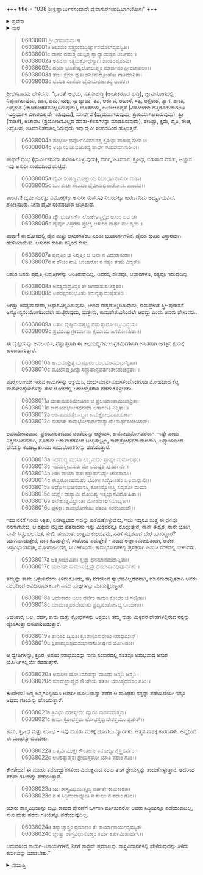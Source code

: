 +++
title = "038 ಶ್ರೀಕೃಷ್ಣಾರ್ಜುನಸಂವಾದೇ ದೈವಾಸುರಸಂಪದ್ವಿಭಾಗಯೋಗಃ"
+++

<details><summary>ಪ್ರವೇಶ</summary>


।।   ಓಂ ಓಂ ನಮೋ ನಾರಾಯಣಾಯ।।   ಶ್ರೀ ವೇದವ್ಯಾಸಾಯ ನಮಃ ।।

ಶ್ರೀ ಕೃಷ್ಣದ್ವೈಪಾಯನ ವೇದವ್ಯಾಸ ವಿರಚಿತ  

**ಶ್ರೀ ಮಹಾಭಾರತ**

**ಭೀಷ್ಮ ಪರ್ವ**

**ಭಗವದ್ಗೀತಾ ಪರ್ವ**

**ಅಧ್ಯಾಯ 38**

</details>

<details><summary>ಸಾರ</summary>



</details>


> 06038001 ಶ್ರೀಭಗವಾನುವಾಚ।   
06038001a ಅಭಯಂ ಸತ್ತ್ವಸಂಶುದ್ಧಿರ್ಜ್ಞಾನಯೋಗವ್ಯವಸ್ಥಿತಿಃ।   
06038001c ದಾನಂ ದಮಶ್ಚ ಯಜ್ಞಶ್ಚ ಸ್ವಾಧ್ಯಾಯಸ್ತಪ ಆರ್ಜವಂ।।   
06038002a ಅಹಿಂಸಾ ಸತ್ಯಮಕ್ರೋಧಸ್ತ್ಯಾಗಃ ಶಾಂತಿರಪೈಶುನಂ।   
06038002c ದಯಾ ಭೂತೇಷ್ವಲೋಲುಪ್ತ್ವಂ ಮಾರ್ದವಂ ಹ್ರೀರಚಾಪಲಂ।।   
06038003a ತೇಜಃ ಕ್ಷಮಾ ಧೃತಿಃ ಶೌಚಮದ್ರೋಹೋ ನಾತಿಮಾನಿತಾ।   
06038003c ಭವಂತಿ ಸಂಪದಂ ದೈವೀಮಭಿಜಾತಸ್ಯ ಭಾರತ।।

ಶ್ರೀಭಗವಾನನು ಹೇಳಿದನು: “ಭಾರತ! ಅಭಯ, ಸತ್ತ್ವಸಂಶುದ್ಧಿ (ಅಂತಃಕರಣದ ಶುದ್ಧಿ), ಜ್ಞಾನಯೋಗದಲ್ಲಿ ನಿಷ್ಠನಾಗಿರುವುದು, ದಾನ, ದಮ, ಯಜ್ಞ, ಸ್ವಾಧ್ಯಾಯ, ತಪ, ಆರ್ಜವ, ಅಹಿಂಸೆ, ಸತ್ಯ, ಅಕ್ರೋಧ, ತ್ಯಾಗ, ಶಾಂತಿ, ಅಪೈಶುನ (ಚಾಡಿಕೋರತನವಿಲ್ಲದಿರುವುದು), ಭೂತದಯೆ, ಅಲೋಲುಪ್ಯತೆ (ವಿಷಯಗಳು ಹತ್ತಿರವಿರುವಾಗಲೂ ಇಂದ್ರಿಯಗಳ ವಿಕಾರವಿಲ್ಲದೇ ಇರುವುದು), ಮಾರ್ದವ (ಮೃದುವಾಗಿರುವುದು, ಕ್ರೂರಿಯಾಗಿಲ್ಲದಿರುವುದು), ಹ್ರೀ (ನಾಚಿಕೆ), ಅಚಾಪಲ (ಪ್ರಯೋಜನವಿ‌ಲ್ಲದ ಮಾತು-ಕೆಲಸಗಳನ್ನು ಮಾಡದಿರುವುದು), ತೇಜಸ್ಸು, ಕ್ಷಮೆ, ಧೃತಿ, ಶೌಚ, ಅದ್ರೋಹ, ಅತಿಮಾನಿತನಾಗಿಲ್ಲದಿರುವುದು ಇವು ದೈವೀ ಸಂಪದದಿಂದ ಹುಟ್ಟುತ್ತವೆ.

> 06038004a ದಂಭೋ ದರ್ಪೋಽತಿಮಾನಶ್ಚ ಕ್ರೋಧಃ ಪಾರುಷ್ಯಮೇವ ಚ।   
06038004c ಅಜ್ಞಾನಂ ಚಾಭಿಜಾತಸ್ಯ ಪಾರ್ಥ ಸಂಪದಮಾಸುರೀಂ।।

ಪಾರ್ಥ! ದಂಭ (ಧಾರ್ಮಿಕನೆಂದು ತೋರಿಸಿಕೊಳ್ಳುವುದು), ದರ್ಪ, ಅತಿಮಾನ, ಕ್ರೋಧ, ಬಿರುಸಾದ ಮಾತು, ಅಜ್ಞಾನ ಇವು ಅಸುರೀ ಸಂಪದದಿಂದ ಹುಟ್ಟಿವೆ.

> 06038005a ದೈವೀ ಸಂಪದ್ವಿಮೋಕ್ಷಾಯ ನಿಬಂಧಾಯಾಸುರೀ ಮತಾ।   
06038005c ಮಾ ಶುಚಃ ಸಂಪದಂ ದೈವೀಮಭಿಜಾತೋಽಸಿ ಪಾಂಡವ।।

ಪಾಂಡವ! ದೈವೀ ಸಂಪತ್ತು ವಿಮೋಕ್ಷಕ್ಕೂ ಅಸುರೀ ಸಂಪದವು ನಿಬಂಧಕ್ಕೂ ಕಾರಣವೆಂದು ಅಭಿಪ್ರಾಯವಿದೆ. ಶೋಕಿಸದಿರು. ನೀನು ದೈವೀ ಸಂಪದದಿಂದ ಜನಿಸಿರುವೆ.

> 06038006a ದ್ವೌ ಭೂತಸರ್ಗೌ ಲೋಕೇಽಸ್ಮಿನ್ದೈವ ಆಸುರ ಏವ ಚ।   
06038006c ದೈವೋ ವಿಸ್ತರಶಃ ಪ್ರೋಕ್ತ ಆಸುರಂ ಪಾರ್ಥ ಮೇ ಶೃಣು।।

ಪಾರ್ಥ! ಈ ಲೋಕದಲ್ಲಿ ದೈವ ಮತ್ತು ಅಸುರಗಳೆಂಬ ಎರಡು ಭೂತಸರ್ಗಗಳಿವೆ. ದೈವದ ಕುರಿತು ವಿಸ್ತಾರವಾಗಿ ಹೇಳಿಯಾಯಿತು. ಅಸುರದ ಕುರಿತು ನನ್ನಿಂದ ಕೇಳು.

> 06038007a ಪ್ರವೃತ್ತಿಂ ಚ ನಿವೃತ್ತಿಂ ಚ ಜನಾ ನ ವಿದುರಾಸುರಾಃ।   
06038007c ನ ಶೌಚಂ ನಾಪಿ ಚಾಚಾರೋ ನ ಸತ್ಯಂ ತೇಷು ವಿದ್ಯತೇ।।

ಅಸುರ ಜನರು ಪ್ರವೃತ್ತಿ-ನಿವೃತ್ತಿಗಳನ್ನು ಅರಿತಿರುವುದಿಲ್ಲ. ಅವರಲ್ಲಿ ಶೌಚವೂ, ಆಚಾರಗಳೂ, ಸತ್ಯವೂ ಇರುವುದಿಲ್ಲ.

> 06038008a ಅಸತ್ಯಮಪ್ರತಿಷ್ಠಂ ತೇ ಜಗದಾಹುರನೀಶ್ವರಂ।   
06038008c ಅಪರಸ್ಪರಸಂಭೂತಂ ಕಿಮನ್ಯತ್ಕಾಮಹೈತುಕಂ।।

ಜಗತ್ತು ಅಸತ್ಯವಾದುದು, ಆಧಾರವಿಲ್ಲದಿರುವುದು, ಆಳುವ ಈಶ್ವರನಿಲ್ಲದಿರುವುದು, ಕಾಮಪ್ರೇರಿತ ಸ್ತ್ರೀ-ಪುರುಷರ ಅನ್ಯೋನ್ಯಸಂಯೋಗದಿಂದಲೇ ಹುಟ್ಟಿರುವುದು, ಮತ್ತೇನು, ಕಾಮಹೇತುವಿನಿಂದಲೇ ಆದದ್ದು ಎಂದು ಅವರು ಹೇಳುವರು.

> 06038009a ಏತಾಂ ದೃಷ್ಟಿಮವಷ್ಟಭ್ಯ ನಷ್ಟಾತ್ಮಾನೋಽಲ್ಪಬುದ್ಧಯಃ।   
06038009c ಪ್ರಭವಂತ್ಯುಗ್ರಕರ್ಮಾಣಃ ಕ್ಷಯಾಯ ಜಗತೋಽಹಿತಾಃ।।

ಈ ದೃಷ್ಟಿಯನ್ನು ಅವಲಂಬಿಸಿ, ನಷ್ಟಾತ್ಮರಾಗಿ ಈ ಅಲ್ಪಬುದ್ಧಿಗಳು ಉಗ್ರಕರ್ಮಿಗಳಾಗಿ ಅಹಿತರಾಗಿ ಜಗತ್ತಿನ ಕ್ಷಯಕ್ಕೆ ಕಾರಣರಾಗುತ್ತಾರೆ.

> 06038010a ಕಾಮಮಾಶ್ರಿತ್ಯ ದುಷ್ಪೂರಂ ದಂಭಮಾನಮದಾನ್ವಿತಾಃ।   
06038010c ಮೋಹಾದ್ಗೃಹೀತ್ವಾಸದ್ಗ್ರಾಹಾನ್ಪ್ರವರ್ತಂತೇಽಶುಚಿವ್ರತಾಃ।।

ಪೂರೈಸಲಾಗದೇ ಇರುವ ಕಾಮಗಳನ್ನು ಆಶ್ರಯಿಸಿ, ದಂಭ-ಮಾನ-ಮದಗಳಿಂದೊಡಗೂಡಿ ಮೋಹದಿಂದ ಕೆಟ್ಟ ಮನೋನಿಶ್ಚಯಗಳನ್ನು ತಾಳಿ ಲೋಕದಲ್ಲಿ ಅಶುಚಿವ್ರತರಾಗಿ ನಡೆದುಕೊಳ್ಳುವರು.

> 06038011a ಚಿಂತಾಮಪರಿಮೇಯಾಂ ಚ ಪ್ರಲಯಾಂತಾಮುಪಾಶ್ರಿತಾಃ।   
06038011c ಕಾಮೋಪಭೋಗಪರಮಾ ಏತಾವದಿತಿ ನಿಶ್ಚಿತಾಃ।।   
06038012a ಆಶಾಪಾಶಶತೈರ್ಬದ್ಧಾಃ ಕಾಮಕ್ರೋಧಪರಾಯಣಾಃ।   
06038012c ಈಹಂತೇ ಕಾಮಭೋಗಾರ್ಥಮನ್ಯಾಯೇನಾರ್ಥಸಂಚಯಾನ್।।

ಅಪರಿಮೇಯವಾದ, ಪ್ರಲಯಾಂತಕವಾದ ಚಿಂತೆಯನ್ನು ಆಶ್ರಯಿಸಿ, ಕಾಮೋಪಭೋಗಪರರಾಗಿ, ಇಷ್ಟೇ ಎಂದು ನಿಶ್ಚಯಿಸಿದವರಾಗಿ, ನೂರಾರು ಆಶಾಪಾಶಗಳಿಂದ ಬಂಧಿಸಲ್ಪಟ್ಟು, ಕಾಮಕ್ರೋಧಪರಾಯಣರಾಗಿ, ಅನ್ಯಾಯದಿಂದ ಧನವನ್ನು ಕೂಡಿಟ್ಟುಕೊಂಡು ಕಾಮಭೋಗಗಳನ್ನು ಪಡೆಯುತ್ತಾರೆ.

> 06038013a ಇದಮದ್ಯ ಮಯಾ ಲಬ್ಧಮಿದಂ ಪ್ರಾಪ್ಸ್ಯೇ ಮನೋರಥಂ।   
06038013c ಇದಮಸ್ತೀದಮಪಿ ಮೇ ಭವಿಷ್ಯತಿ ಪುನರ್ಧನಂ।।   
06038014a ಅಸೌ ಮಯಾ ಹತಃ ಶತ್ರುರ್ಹನಿಷ್ಯೇ ಚಾಪರಾನಪಿ।   
06038014c ಈಶ್ವರೋಽಹಮಹಂ ಭೋಗೀ ಸಿದ್ಧೋಽಹಂ ಬಲವಾನ್ಸುಖೀ।।   
06038015a ಆಢ್ಯೋಽಭಿಜನವಾನಸ್ಮಿ ಕೋಽನ್ಯೋಽಸ್ತಿ ಸದೃಶೋ ಮಯಾ।   
06038015c ಯಕ್ಷ್ಯೇ ದಾಸ್ಯಾಮಿ ಮೋದಿಷ್ಯ ಇತ್ಯಜ್ಞಾನವಿಮೋಹಿತಾಃ।।   
06038016a ಅನೇಕಚಿತ್ತವಿಭ್ರಾಂತಾ ಮೋಹಜಾಲಸಮಾವೃತಾಃ।   
06038016c ಪ್ರಸಕ್ತಾಃ ಕಾಮಭೋಗೇಷು ಪತಂತಿ ನರಕೇಽಶುಚೌ।।

ಇದು ನನಗೆ ಇಂದು ಸಿಕ್ಕಿತು, ನನಗಿಷ್ಟವಾದ ಇದನ್ನು ಪಡೆದುಕೊಳ್ಳುವೆನು, ಇದು ಇದ್ದರೂ ಮತ್ತೆ ಈ ಧನವೂ ನನಗಾಗಬೇಕು, ಆ ಶತ್ರುವು ನನ್ನಿಂದ ಹತನಾದನು ಇನ್ನು ಮಿಕ್ಕವರನ್ನೂ ಕೊಲ್ಲುತ್ತೇನೆ, ನಾನೇ ಈಶ್ವರ, ನಾನೇ ಭೋಗಿ, ನಾನೇ ಸಿದ್ಧ, ಬಲವಂತ, ಸುಖಿ, ಹಣವಂತ, ಉತ್ತಮ ಕುಲದವನು, ನನಗೆ ಸದೃಶನಾದ ಬೇರೆ ಯಾರಿದ್ದಾರೆ? ಯಾಗಮಾಡುತ್ತೇನೆ, ದಾನ ಕೊಡುತ್ತೇನೆ, ಸಂತೋಷ ಪಡುತ್ತೇನೆ - ಎಂದು ಅಜ್ಞಾನಮೋಹಿತರಾಗಿ, ಅನೇಕ ಚಿತ್ತವಿಭ್ರಾಂತರಾಗಿ, ಮೋಹಜಾಲದಲ್ಲಿ ಸಿಲುಕಿಕೊಂಡು, ಕಾಮಭೋಗಗಳಲ್ಲಿ ಪ್ರಸಕ್ತರಾಗಿ ಅಶುಚಿ ನರಕದಲ್ಲಿ ಬೀಳುವರು.

> 06038017a ಆತ್ಮಸಂಭಾವಿತಾಃ ಸ್ತಬ್ಧಾ ಧನಮಾನಮದಾನ್ವಿತಾಃ।   
06038017c ಯಜಂತೇ ನಾಮಯಜ್ಞೈಸ್ತೇ ದಂಭೇನಾವಿಧಿಪೂರ್ವಕಂ।।

ತಮ್ಮನ್ನು ತಾವೇ ಒಳ್ಳೆಯರೆಂದು ತಿಳಿದುಕೊಂಡು, ತಗ್ಗಿ ನಡೆಯುವ ಸ್ವಾಭವವಿಲ್ಲದವರಾಗಿ, ಮಾನಮದಾನ್ವಿತರಾಗಿ ಅವರು ದಂಭದಿಂದ ಅವಿಧಿಪೂರ್ವಕವಾಗಿ ನಾಮ ಯಜ್ಞಗಳನ್ನು ಮಾಡುತ್ತಿರುತ್ತಾರೆ.

> 06038018a ಅಹಂಕಾರಂ ಬಲಂ ದರ್ಪಂ ಕಾಮಂ ಕ್ರೋಧಂ ಚ ಸಂಶ್ರಿತಾಃ।   
06038018c ಮಾಮಾತ್ಮಪರದೇಹೇಷು ಪ್ರದ್ವಿಷಂತೋಽಭ್ಯಸೂಯಕಾಃ।।

ಅಹಂಕಾರ, ಬಲ, ದರ್ಪ, ಕಾಮ ಮತ್ತು ಕ್ರೋಧಗಳನ್ನು ಆಶ್ರಯಿಸಿ ತಮ್ಮ ಮತ್ತು ಮಿಕ್ಕವರ ದೇಹಗಳಲ್ಲಿರುವ ನನ್ನನ್ನು ದ್ವೇಷಿಸುತ್ತಾ ಅಸೂಯೆಪಡುತ್ತಾರೆ.

> 06038019a ತಾನಹಂ ದ್ವಿಷತಃ ಕ್ರೂರಾನ್ಸಂಸಾರೇಷು ನರಾಧಮಾನ್।   
06038019c ಕ್ಷಿಪಾಮ್ಯಜಸ್ರಮಶುಭಾನಾಸುರೀಷ್ವೇವ ಯೋನಿಷು।।

ಆ ದ್ವೇಷಿಗಳನ್ನು, ಕ್ರೂರ, ಅಶುಭ ನರಾಧಮರನ್ನು ನಾನು ಸಂಸಾರದಲ್ಲಿ ಸತತವೂ ಅಶುಭವಾದ ಅಸುರ ಯೋನಿಗಳಲ್ಲಿಯೇ ಕೆಡಹುತ್ತೇನೆ.

> 06038020a ಆಸುರೀಂ ಯೋನಿಮಾಪನ್ನಾ ಮೂಢಾ ಜನ್ಮನಿ ಜನ್ಮನಿ।   
06038020c ಮಾಮಪ್ರಾಪ್ಯೈವ ಕೌಂತೇಯ ತತೋ ಯಾಂತ್ಯಧಮಾಂ ಗತಿಂ।।

ಕೌಂತೇಯ! ಜನ್ಮ ಜನ್ಮಗಳಲ್ಲಿಯೂ ಅಸುರೀ ಯೋನಿಯನ್ನು ಪಡೆದ ಆ ಮೂಢರು ನನ್ನನ್ನು ಪಡೆಯದೆಯೇ ಇನ್ನೂ ಅಧಮ ಗತಿಯನ್ನು ಹೊಂದುತ್ತಾರೆ.

> 06038021a ತ್ರಿವಿಧಂ ನರಕಸ್ಯೇದಂ ದ್ವಾರಂ ನಾಶನಮಾತ್ಮನಃ।   
06038021c ಕಾಮಃ ಕ್ರೋಧಸ್ತಥಾ ಲೋಭಸ್ತಸ್ಮಾದೇತತ್ತ್ರಯಂ ತ್ಯಜೇತ್।।

ಕಾಮ, ಕ್ರೋಧ ಮತ್ತು ಲೋಭ - ಇವು ಮೂರು ನರಕಕ್ಕೆ ಹೋಗಲು ದ್ವಾರಗಳು. ಆತ್ಮನ ನಾಶಕ್ಕೆ ಕಾರಣಗಳು. ಆದ್ದರಿಂದ ಈ ಮೂರನ್ನು ಬಿಡಬೇಕು.

> 06038022a ಏತೈರ್ವಿಮುಕ್ತಃ ಕೌಂತೇಯ ತಮೋದ್ವಾರೈಸ್ತ್ರಿಭಿರ್ನರಃ।   
06038022c ಆಚರತ್ಯಾತ್ಮನಃ ಶ್ರೇಯಸ್ತತೋ ಯಾತಿ ಪರಾಂ ಗತಿಂ।।

ಕೌಂತೇಯ! ಈ ಮೂರು ತಮೋದ್ವಾರಗಳಿಂದ ವಿಮುಕ್ತನಾದ ನರನು ತನಗೆ ಶ್ರೇಯಸ್ಸನ್ನು ತಂದುಕೊಳ್ಳುತ್ತಾನೆ. ಅದರಿಂದ ಪರಮ ಗತಿಯನ್ನು ಪಡೆಯುತ್ತಾನೆ.

> 06038023a ಯಃ ಶಾಸ್ತ್ರವಿಧಿಮುತ್ಸೃಜ್ಯ ವರ್ತತೇ ಕಾಮಕಾರತಃ।   
06038023c ನ ಸ ಸಿದ್ಧಿಮವಾಪ್ನೋತಿ ನ ಸುಖಂ ನ ಪರಾಂ ಗತಿಂ।।

ಯಾರು ಶಾಸ್ತ್ರವಿಧಿಯನ್ನು ಬಿಟ್ಟು ಕಾಮದ ಪ್ರೇರಣೆಗೆ ಒಳಗಾಗಿ ವರ್ತಿಸುವರೋ ಅವರು ಸಿದ್ಧಿಯನ್ನೂ ಪಡೆಯುವುದಿಲ್ಲ, ಸುಖ ಮತ್ತು ಪರಮ ಗತಿಯನ್ನೂ ಪಡೆಯುವುದಿಲ್ಲ.

> 06038024a ತಸ್ಮಾಚ್ಚಾಸ್ತ್ರಂ ಪ್ರಮಾಣಂ ತೇ ಕಾರ್ಯಾಕಾರ್ಯವ್ಯವಸ್ಥಿತೌ।   
06038024c ಜ್ಞಾತ್ವಾ ಶಾಸ್ತ್ರವಿಧಾನೋಕ್ತಂ ಕರ್ಮ ಕರ್ತುಮಿಹಾರ್ಹಸಿ।।

ಆದುದರಿಂದ ಕಾರ್ಯ-ಅಕಾರ್ಯಗಳಲ್ಲಿ ನಿನಗೆ ಶಾಸ್ತ್ರವೇ ಪ್ರಮಾಣವು. ಶಾಸ್ತ್ರವಿಧಾನಗಳಲ್ಲಿ ಹೇಳಿರುವುದನ್ನು ತಿಳಿದು ಕರ್ಮವನ್ನು ಮಾಡಬೇಕು.”



<details><summary>ಸಮಾಪ್ತಿ</summary>


ಇತಿ ಶ್ರೀ ಮಹಾಭಾರತೇ ಭೀಷ್ಮ ಪರ್ವಣಿ ಭಗವದ್ಗೀತಾ ಪರ್ವಣಿ ಶ್ರೀಮದ್ಭಗವದ್ಗೀತಾಸೂಪನಿಷತ್ಸು ಬ್ರಹ್ಮವಿದ್ಯಾಯಾಂ ಯೋಗಶಾಸ್ತ್ರೇ ಶ್ರೀಕೃಷ್ಣಾರ್ಜುನಸಂವಾದೇ ದೈವಾಸುರಸಂಪದ್ವಿಭಾಗಯೋಗೋ ನಾಮ ಷೋಡಶೋಽಧ್ಯಾಯಃ।।   
ಇದು ಶ್ರೀ ಮಹಾಭಾರತದಲ್ಲಿ ಭೀಷ್ಮ ಪರ್ವದಲ್ಲಿ ಭಗವದ್ಗೀತಾ ಪರ್ವದಲ್ಲಿ ಶ್ರೀಮದ್ಭಗವದ್ಗೀತಾ ಉಪನಿಷತ್ತಿನಲ್ಲಿ ಬ್ರಹ್ಮವಿದ್ಯೆಯ ಯೋಗಶಾಸ್ತ್ರದಲ್ಲಿ ಶ್ರೀಕೃಷ್ಣಾರ್ಜುನಸಂವಾದದಲ್ಲಿ ದೈವಾಸುರಸಂಪದ್ವಿಭಾಗಯೋಗವೆಂಬ ಹದಿನಾರನೇ ಅಧ್ಯಾಯವು.  
ಭೀಷ್ಮ ಪರ್ವಣಿ ಅಷ್ಠಾತ್ರಿಂಶೋಽಧ್ಯಾಯಃ।।  
ಭೀಷ್ಮ ಪರ್ವದಲ್ಲಿ ಮೂವತ್ತೆಂಟನೇ ಅಧ್ಯಾಯವು.


</details>
